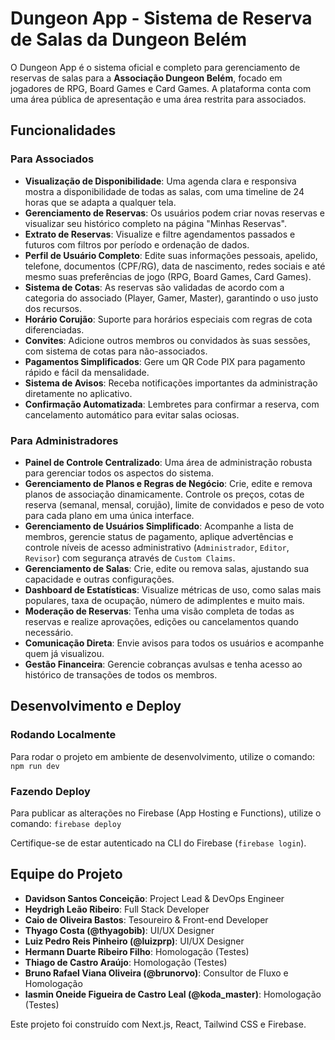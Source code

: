 
# Dungeon App - Sistema de Reserva de Salas da Dungeon Belém

O Dungeon App é o sistema oficial e completo para gerenciamento de reservas de salas para a **Associação Dungeon Belém**, focado em jogadores de RPG, Board Games e Card Games. A plataforma conta com uma área pública de apresentação e uma área restrita para associados.

## Funcionalidades

### Para Associados

- **Visualização de Disponibilidade**: Uma agenda clara e responsiva mostra a disponibilidade de todas as salas, com uma timeline de 24 horas que se adapta a qualquer tela.
- **Gerenciamento de Reservas**: Os usuários podem criar novas reservas e visualizar seu histórico completo na página "Minhas Reservas".
- **Extrato de Reservas**: Visualize e filtre agendamentos passados e futuros com filtros por período e ordenação de dados.
- **Perfil de Usuário Completo**: Edite suas informações pessoais, apelido, telefone, documentos (CPF/RG), data de nascimento, redes sociais e até mesmo suas preferências de jogo (RPG, Board Games, Card Games).
- **Sistema de Cotas**: As reservas são validadas de acordo com a categoria do associado (Player, Gamer, Master), garantindo o uso justo dos recursos.
- **Horário Corujão**: Suporte para horários especiais com regras de cota diferenciadas.
- **Convites**: Adicione outros membros ou convidados às suas sessões, com sistema de cotas para não-associados.
- **Pagamentos Simplificados**: Gere um QR Code PIX para pagamento rápido e fácil da mensalidade.
- **Sistema de Avisos**: Receba notificações importantes da administração diretamente no aplicativo.
- **Confirmação Automatizada**: Lembretes para confirmar a reserva, com cancelamento automático para evitar salas ociosas.

### Para Administradores

- **Painel de Controle Centralizado**: Uma área de administração robusta para gerenciar todos os aspectos do sistema.
- **Gerenciamento de Planos e Regras de Negócio**: Crie, edite e remova planos de associação dinamicamente. Controle os preços, cotas de reserva (semanal, mensal, corujão), limite de convidados e peso de voto para cada plano em uma única interface.
- **Gerenciamento de Usuários Simplificado**: Acompanhe a lista de membros, gerencie status de pagamento, aplique advertências e controle níveis de acesso administrativo (`Administrador`, `Editor`, `Revisor`) com segurança através de `Custom Claims`.
- **Gerenciamento de Salas**: Crie, edite ou remova salas, ajustando sua capacidade e outras configurações.
- **Dashboard de Estatísticas**: Visualize métricas de uso, como salas mais populares, taxa de ocupação, número de adimplentes e muito mais.
- **Moderação de Reservas**: Tenha uma visão completa de todas as reservas e realize aprovações, edições ou cancelamentos quando necessário.
- **Comunicação Direta**: Envie avisos para todos os usuários e acompanhe quem já visualizou.
- **Gestão Financeira**: Gerencie cobranças avulsas e tenha acesso ao histórico de transações de todos os membros.

## Desenvolvimento e Deploy

### Rodando Localmente
Para rodar o projeto em ambiente de desenvolvimento, utilize o comando:
`npm run dev`

### Fazendo Deploy
Para publicar as alterações no Firebase (App Hosting e Functions), utilize o comando:
`firebase deploy`

Certifique-se de estar autenticado na CLI do Firebase (`firebase login`).

## Equipe do Projeto

- **Davidson Santos Conceição**: Project Lead & DevOps Engineer
- **Heydrigh Leão Ribeiro**: Full Stack Developer
- **Caio de Oliveira Bastos**: Tesoureiro & Front-end Developer
- **Thyago Costa (@thyagobib)**: UI/UX Designer
- **Luiz Pedro Reis Pinheiro (@luizprp)**: UI/UX Designer 
- **Hermann Duarte Ribeiro Filho**: Homologação (Testes)
- **Thiago de Castro Araújo**: Homologação (Testes)
- **Bruno Rafael Viana Oliveira (@brunorvo)**: Consultor de Fluxo e Homologação
- **Iasmin Oneide Figueira de Castro Leal (@koda_master)**: Homologação (Testes)

Este projeto foi construído com Next.js, React, Tailwind CSS e Firebase.

